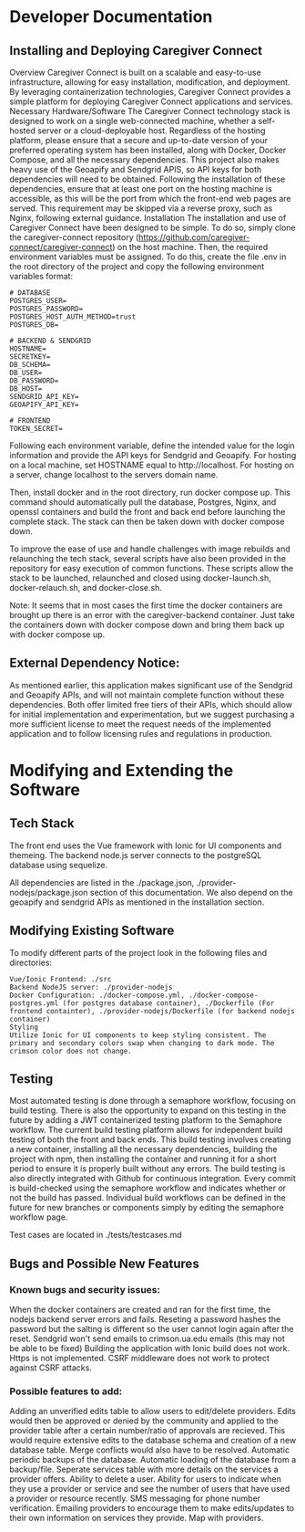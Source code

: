 # Developer Documentation

## Installing and Deploying Caregiver Connect
Overview
Caregiver Connect is built on a scalable and easy-to-use infrastructure, allowing for easy installation, modification, and deployment. By leveraging containerization technologies, Caregiver Connect provides a simple platform for deploying Caregiver Connect applications and services.
Necessary Hardware/Software
The Caregiver Connect technology stack is designed to work on a single web-connected machine, whether a self-hosted server or a cloud-deployable host. Regardless of the hosting platform, please ensure that a secure and up-to-date version of your preferred operating system has been installed, along with Docker, Docker Compose, and all the necessary dependencies. This project also makes heavy use of the Geoapify and Sendgrid APIS, so API keys for both dependencies will need to be obtained. Following the installation of these dependencies, ensure that at least one port on the hosting machine is accessible, as this will be the port from which the front-end web pages are served. This requirement may be skipped via a reverse proxy, such as Nginx, following external guidance.
Installation
The installation and use of Caregiver Connect have been designed to be simple. To do so, simply clone the caregiver-connect repository (https://github.com/caregiver-connect/caregiver-connect) on the host machine. Then, the required environment variables must be assigned. To do this, create the file .env in the root directory of the project and copy the following environment variables format:
```
# DATABASE
POSTGRES_USER=
POSTGRES_PASSWORD=
POSTGRES_HOST_AUTH_METHOD=trust
POSTGRES_DB=

# BACKEND & SENDGRID
HOSTNAME=
SECRETKEY=
DB_SCHEMA=
DB_USER=
DB_PASSWORD=
DB_HOST=
SENDGRID_API_KEY=
GEOAPIFY_API_KEY=

# FRONTEND
TOKEN_SECRET=
```
Following each environment variable, define the intended value for the login information and provide the API keys for Sendgrid and Geoapify. For hosting on a local machine, set HOSTNAME equal to http://localhost. For hosting on a server, change localhost to the servers domain name.

Then, install docker and in the root directory, run docker compose up. This command should automatically pull the database, Postgres, Nginx, and openssl containers and build the front and back end before launching the complete stack. The stack can then be taken down with docker compose down.

To improve the ease of use and handle challenges with image rebuilds and relaunching the tech stack, several scripts have also been provided in the repository for easy execution of common functions. These scripts allow the stack to be launched, relaunched and closed using docker-launch.sh, docker-relauch.sh, and docker-close.sh.

Note: It seems that in most cases the first time the docker containers are brought up there is an error with the caregiver-backend container. Just take the containers down with docker compose down and bring them back up with docker compose up.

## External Dependency Notice:

As mentioned earlier, this application makes significant use of the Sendgrid and Geoapify APIs, and will not maintain complete function without these dependencies. Both offer limited free tiers of their APIs, which should allow for initial implementation and experimentation, but we suggest purchasing a more sufficient license to meet the request needs of the implemented application and to follow licensing rules and regulations in production.


# Modifying and Extending the Software
## Tech Stack
The front end uses the Vue framework with Ionic for UI components and themeing. The backend node.js server connects to the postgreSQL database using sequelize.

All dependencies are listed in the ./package.json, ./provider-nodejs/package.json section of this documentation. We also depend on the geoapify and sendgrid APIs as mentioned in the installation section.

## Modifying Existing Software
To modify different parts of the project look in the following files and directories:
```
Vue/Ionic Frontend: ./src
Backend NodeJS server: ./provider-nodejs
Docker Configuration: ./docker-compose.yml, ./docker-compose-postgres.yml (for postgres database container), ./Dockerfile (For frontend containter), ./provider-nodejs/Dockerfile (for backend nodejs container)
Styling
Utilize Ionic for UI components to keep styling consistent. The primary and secondary colors swap when changing to dark mode. The crimson color does not change.
```
## Testing
Most automated testing is done through a semaphore workflow, focusing on build testing. There is also the opportunity to expand on this testing in the future by adding a JWT containerized testing platform to the Semaphore workflow. The current build testing platform allows for independent build testing of both the front and back ends. This build testing involves creating a new container, installing all the necessary dependencies, building the project with npm, then installing the container and running it for a short period to ensure it is properly built without any errors. The build testing is also directly integrated with Github for continuous integration. Every commit is build-checked using the semaphore workflow and indicates whether or not the build has passed. Individual build workflows can be defined in the future for new branches or components simply by editing the semaphore workflow page.

Test cases are located in ./tests/testcases.md

## Bugs and Possible New Features
### Known bugs and security issues:

When the docker containers are created and ran for the first time, the nodejs backend server errors and fails.
Reseting a password hashes the password but the salting is different so the user cannot login again after the reset.
Sendgrid won't send emails to crimson.ua.edu emails (this may not be able to be fixed)
Building the application with Ionic build does not work.
Https is not implemented.
CSRF middleware does not work to protect against CSRF attacks.


### Possible features to add:

Adding an unverified edits table to allow users to edit/delete providers. Edits would then be approved or denied by the community and applied to the provider table after a certain number/ratio of approvals are recieved. This would require extensive edits to the database schema and creation of a new database table. Merge conflicts would also have to be resolved.
Automatic periodic backups of the database.
Automatic loading of the database from a backup/file.
Seperate services table with more details on the services a provider offers.
Ability to delete a user.
Ability for users to indicate when they use a provider or service and see the number of users that have used a provider or resource recently.
SMS messaging for phone number verification.
Emailing providers to encourage them to make edits/updates to their own information on services they provide.
Map with providers.
